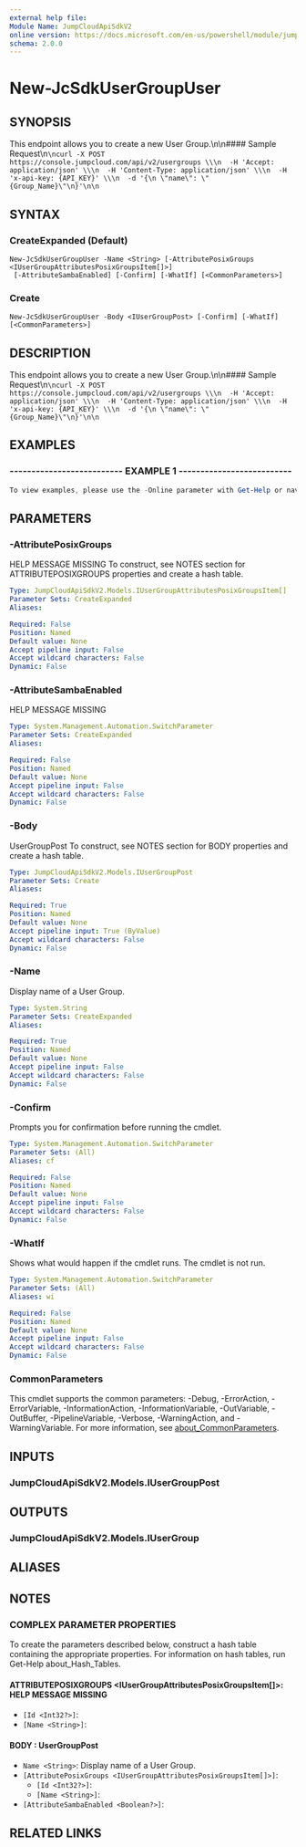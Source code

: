 ```yaml
---
external help file:
Module Name: JumpCloudApiSdkV2
online version: https://docs.microsoft.com/en-us/powershell/module/jumpcloudapisdkv2/new-jcsdkusergroupuser
schema: 2.0.0
---
```


# New-JcSdkUserGroupUser

## SYNOPSIS
This endpoint allows you to create a new User Group.\n\n#### Sample Request\n```\ncurl -X POST https://console.jumpcloud.com/api/v2/usergroups \\\n  -H 'Accept: application/json' \\\n  -H 'Content-Type: application/json' \\\n  -H 'x-api-key: {API_KEY}' \\\n  -d '{\n \"name\": \"{Group_Name}\"\n}'\n\n```

## SYNTAX

### CreateExpanded (Default)
```
New-JcSdkUserGroupUser -Name <String> [-AttributePosixGroups <IUserGroupAttributesPosixGroupsItem[]>]
 [-AttributeSambaEnabled] [-Confirm] [-WhatIf] [<CommonParameters>]
```

### Create
```
New-JcSdkUserGroupUser -Body <IUserGroupPost> [-Confirm] [-WhatIf] [<CommonParameters>]
```

## DESCRIPTION
This endpoint allows you to create a new User Group.\n\n#### Sample Request\n```\ncurl -X POST https://console.jumpcloud.com/api/v2/usergroups \\\n  -H 'Accept: application/json' \\\n  -H 'Content-Type: application/json' \\\n  -H 'x-api-key: {API_KEY}' \\\n  -d '{\n \"name\": \"{Group_Name}\"\n}'\n\n```

## EXAMPLES

### -------------------------- EXAMPLE 1 --------------------------
```powershell
To view examples, please use the -Online parameter with Get-Help or navigate to: https://docs.microsoft.com/en-us/powershell/module/jumpcloudapisdkv2/new-jcsdkusergroupuser
```



## PARAMETERS

### -AttributePosixGroups
HELP MESSAGE MISSING
To construct, see NOTES section for ATTRIBUTEPOSIXGROUPS properties and create a hash table.

```yaml
Type: JumpCloudApiSdkV2.Models.IUserGroupAttributesPosixGroupsItem[]
Parameter Sets: CreateExpanded
Aliases:

Required: False
Position: Named
Default value: None
Accept pipeline input: False
Accept wildcard characters: False
Dynamic: False
```

### -AttributeSambaEnabled
HELP MESSAGE MISSING

```yaml
Type: System.Management.Automation.SwitchParameter
Parameter Sets: CreateExpanded
Aliases:

Required: False
Position: Named
Default value: None
Accept pipeline input: False
Accept wildcard characters: False
Dynamic: False
```

### -Body
UserGroupPost
To construct, see NOTES section for BODY properties and create a hash table.

```yaml
Type: JumpCloudApiSdkV2.Models.IUserGroupPost
Parameter Sets: Create
Aliases:

Required: True
Position: Named
Default value: None
Accept pipeline input: True (ByValue)
Accept wildcard characters: False
Dynamic: False
```

### -Name
Display name of a User Group.

```yaml
Type: System.String
Parameter Sets: CreateExpanded
Aliases:

Required: True
Position: Named
Default value: None
Accept pipeline input: False
Accept wildcard characters: False
Dynamic: False
```

### -Confirm
Prompts you for confirmation before running the cmdlet.

```yaml
Type: System.Management.Automation.SwitchParameter
Parameter Sets: (All)
Aliases: cf

Required: False
Position: Named
Default value: None
Accept pipeline input: False
Accept wildcard characters: False
Dynamic: False
```

### -WhatIf
Shows what would happen if the cmdlet runs.
The cmdlet is not run.

```yaml
Type: System.Management.Automation.SwitchParameter
Parameter Sets: (All)
Aliases: wi

Required: False
Position: Named
Default value: None
Accept pipeline input: False
Accept wildcard characters: False
Dynamic: False
```

### CommonParameters
This cmdlet supports the common parameters: -Debug, -ErrorAction, -ErrorVariable, -InformationAction, -InformationVariable, -OutVariable, -OutBuffer, -PipelineVariable, -Verbose, -WarningAction, and -WarningVariable. For more information, see [about_CommonParameters](http://go.microsoft.com/fwlink/?LinkID=113216).

## INPUTS

### JumpCloudApiSdkV2.Models.IUserGroupPost

## OUTPUTS

### JumpCloudApiSdkV2.Models.IUserGroup

## ALIASES

## NOTES

### COMPLEX PARAMETER PROPERTIES
To create the parameters described below, construct a hash table containing the appropriate properties. For information on hash tables, run Get-Help about_Hash_Tables.

#### ATTRIBUTEPOSIXGROUPS <IUserGroupAttributesPosixGroupsItem[]>: HELP MESSAGE MISSING
  - `[Id <Int32?>]`: 
  - `[Name <String>]`: 

#### BODY <IUserGroupPost>: UserGroupPost
  - `Name <String>`: Display name of a User Group.
  - `[AttributePosixGroups <IUserGroupAttributesPosixGroupsItem[]>]`: 
    - `[Id <Int32?>]`: 
    - `[Name <String>]`: 
  - `[AttributeSambaEnabled <Boolean?>]`: 

## RELATED LINKS

